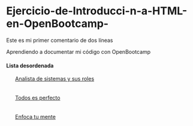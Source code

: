 # Ejercicio-de-Introducci-n-a-HTML-en-OpenBootcamp-
<!DOCTYPE html>
<html>
    <head>
        <title>Ejercicio de Introducción a HTML en OpenBootcamp"</title>
    </head>
    <body>
        <p>Este es mi primer comentario de dos líneas</p>
        <p>Aprendiendo a documentar mi código con OpenBootcamp</p>
<div>
    <h4>Lista desordenada</h4>
    <ul>
        <a href="https://youtu.be/gGFEioAOPAY">Analista de sistemas y sus roles
        </a>
        <br>
        <br>
        <br>
        <a href="https://youtu.be/to3MIP7M9BM">Todos es perfecto
        </a>
        <br>
        <br>
        <br>
        <a href="https://youtu.be/l40yZ3DhgYM">Enfoca tu mente
        </a>
    </ul>
</div>
    </body>
</html>
